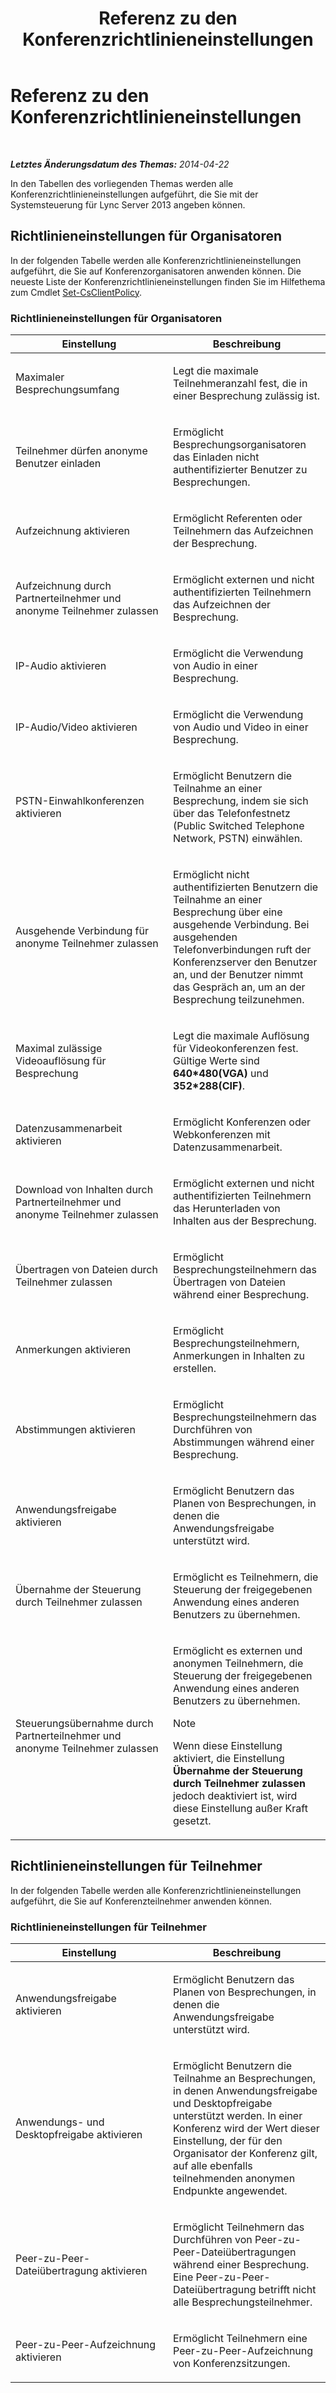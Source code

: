 ﻿---
title: Referenz zu den Konferenzrichtlinieneinstellungen
TOCTitle: Referenz zu den Konferenzrichtlinieneinstellungen
ms:assetid: ec8125f7-ef78-4a2b-8db0-4dd3cf5a4065
ms:mtpsurl: https://technet.microsoft.com/de-de/library/Gg429724(v=OCS.15)
ms:contentKeyID: 49295804
ms.date: 05/19/2016
mtps_version: v=OCS.15
ms.translationtype: HT
---

# Referenz zu den Konferenzrichtlinieneinstellungen

 

_**Letztes Änderungsdatum des Themas:** 2014-04-22_

In den Tabellen des vorliegenden Themas werden alle Konferenzrichtlinieneinstellungen aufgeführt, die Sie mit der Systemsteuerung für Lync Server 2013 angeben können.

## Richtlinieneinstellungen für Organisatoren

In der folgenden Tabelle werden alle Konferenzrichtlinieneinstellungen aufgeführt, die Sie auf Konferenzorganisatoren anwenden können. Die neueste Liste der Konferenzrichtlinieneinstellungen finden Sie im Hilfethema zum Cmdlet [Set-CsClientPolicy](https://docs.microsoft.com/en-us/powershell/module/skype/Set-CsClientPolicy).

### Richtlinieneinstellungen für Organisatoren

<table>
<colgroup>
<col style="width: 50%" />
<col style="width: 50%" />
</colgroup>
<thead>
<tr class="header">
<th>Einstellung</th>
<th>Beschreibung</th>
</tr>
</thead>
<tbody>
<tr class="odd">
<td><p>Maximaler Besprechungsumfang</p></td>
<td><p>Legt die maximale Teilnehmeranzahl fest, die in einer Besprechung zulässig ist.</p></td>
</tr>
<tr class="even">
<td><p>Teilnehmer dürfen anonyme Benutzer einladen</p></td>
<td><p>Ermöglicht Besprechungsorganisatoren das Einladen nicht authentifizierter Benutzer zu Besprechungen.</p></td>
</tr>
<tr class="odd">
<td><p>Aufzeichnung aktivieren</p></td>
<td><p>Ermöglicht Referenten oder Teilnehmern das Aufzeichnen der Besprechung.</p></td>
</tr>
<tr class="even">
<td><p>Aufzeichnung durch Partnerteilnehmer und anonyme Teilnehmer zulassen</p></td>
<td><p>Ermöglicht externen und nicht authentifizierten Teilnehmern das Aufzeichnen der Besprechung.</p></td>
</tr>
<tr class="odd">
<td><p>IP-Audio aktivieren</p></td>
<td><p>Ermöglicht die Verwendung von Audio in einer Besprechung.</p></td>
</tr>
<tr class="even">
<td><p>IP-Audio/Video aktivieren</p></td>
<td><p>Ermöglicht die Verwendung von Audio und Video in einer Besprechung.</p></td>
</tr>
<tr class="odd">
<td><p>PSTN-Einwahlkonferenzen aktivieren</p></td>
<td><p>Ermöglicht Benutzern die Teilnahme an einer Besprechung, indem sie sich über das Telefonfestnetz (Public Switched Telephone Network, PSTN) einwählen.</p></td>
</tr>
<tr class="even">
<td><p>Ausgehende Verbindung für anonyme Teilnehmer zulassen</p></td>
<td><p>Ermöglicht nicht authentifizierten Benutzern die Teilnahme an einer Besprechung über eine ausgehende Verbindung. Bei ausgehenden Telefonverbindungen ruft der Konferenzserver den Benutzer an, und der Benutzer nimmt das Gespräch an, um an der Besprechung teilzunehmen.</p></td>
</tr>
<tr class="odd">
<td><p>Maximal zulässige Videoauflösung für Besprechung</p></td>
<td><p>Legt die maximale Auflösung für Videokonferenzen fest. Gültige Werte sind <strong>640*480(VGA)</strong> und <strong>352*288(CIF)</strong>.</p></td>
</tr>
<tr class="even">
<td><p>Datenzusammenarbeit aktivieren</p></td>
<td><p>Ermöglicht Konferenzen oder Webkonferenzen mit Datenzusammenarbeit.</p></td>
</tr>
<tr class="odd">
<td><p>Download von Inhalten durch Partnerteilnehmer und anonyme Teilnehmer zulassen</p></td>
<td><p>Ermöglicht externen und nicht authentifizierten Teilnehmern das Herunterladen von Inhalten aus der Besprechung.</p></td>
</tr>
<tr class="even">
<td><p>Übertragen von Dateien durch Teilnehmer zulassen</p></td>
<td><p>Ermöglicht Besprechungsteilnehmern das Übertragen von Dateien während einer Besprechung.</p></td>
</tr>
<tr class="odd">
<td><p>Anmerkungen aktivieren</p></td>
<td><p>Ermöglicht Besprechungsteilnehmern, Anmerkungen in Inhalten zu erstellen.</p></td>
</tr>
<tr class="even">
<td><p>Abstimmungen aktivieren</p></td>
<td><p>Ermöglicht Besprechungsteilnehmern das Durchführen von Abstimmungen während einer Besprechung.</p></td>
</tr>
<tr class="odd">
<td><p>Anwendungsfreigabe aktivieren</p></td>
<td><p>Ermöglicht Benutzern das Planen von Besprechungen, in denen die Anwendungsfreigabe unterstützt wird.</p></td>
</tr>
<tr class="even">
<td><p>Übernahme der Steuerung durch Teilnehmer zulassen</p></td>
<td><p>Ermöglicht es Teilnehmern, die Steuerung der freigegebenen Anwendung eines anderen Benutzers zu übernehmen.</p></td>
</tr>
<tr class="odd">
<td><p>Steuerungsübernahme durch Partnerteilnehmer und anonyme Teilnehmer zulassen</p></td>
<td><p>Ermöglicht es externen und anonymen Teilnehmern, die Steuerung der freigegebenen Anwendung eines anderen Benutzers zu übernehmen.</p>
<div class="alert">

> [!NOTE]
> Wenn diese Einstellung aktiviert, die Einstellung <STRONG>Übernahme der Steuerung durch Teilnehmer zulassen</STRONG> jedoch deaktiviert ist, wird diese Einstellung außer Kraft gesetzt.


</div></td>
</tr>
</tbody>
</table>


## Richtlinieneinstellungen für Teilnehmer

In der folgenden Tabelle werden alle Konferenzrichtlinieneinstellungen aufgeführt, die Sie auf Konferenzteilnehmer anwenden können.

### Richtlinieneinstellungen für Teilnehmer

<table>
<colgroup>
<col style="width: 50%" />
<col style="width: 50%" />
</colgroup>
<thead>
<tr class="header">
<th>Einstellung</th>
<th>Beschreibung</th>
</tr>
</thead>
<tbody>
<tr class="odd">
<td><p>Anwendungsfreigabe aktivieren</p></td>
<td><p>Ermöglicht Benutzern das Planen von Besprechungen, in denen die Anwendungsfreigabe unterstützt wird.</p></td>
</tr>
<tr class="even">
<td><p>Anwendungs- und Desktopfreigabe aktivieren</p></td>
<td><p>Ermöglicht Benutzern die Teilnahme an Besprechungen, in denen Anwendungsfreigabe und Desktopfreigabe unterstützt werden. In einer Konferenz wird der Wert dieser Einstellung, der für den Organisator der Konferenz gilt, auf alle ebenfalls teilnehmenden anonymen Endpunkte angewendet.</p></td>
</tr>
<tr class="odd">
<td><p>Peer-zu-Peer-Dateiübertragung aktivieren</p></td>
<td><p>Ermöglicht Teilnehmern das Durchführen von Peer-zu-Peer-Dateiübertragungen während einer Besprechung. Eine Peer-zu-Peer-Dateiübertragung betrifft nicht alle Besprechungsteilnehmer.</p></td>
</tr>
<tr class="even">
<td><p>Peer-zu-Peer-Aufzeichnung aktivieren</p></td>
<td><p>Ermöglicht Teilnehmern eine Peer-zu-Peer-Aufzeichnung von Konferenzsitzungen.</p></td>
</tr>
</tbody>
</table>

